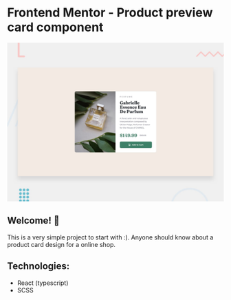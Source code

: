 # Frontend Mentor - Product preview card component

![Design preview for the Product preview card component coding challenge](screenshot.jpg)

## Welcome! 👋

This is a very simple project to start with :). Anyone should know about a 
product card design for a online shop.

## Technologies:

- React (typescript)
- SCSS